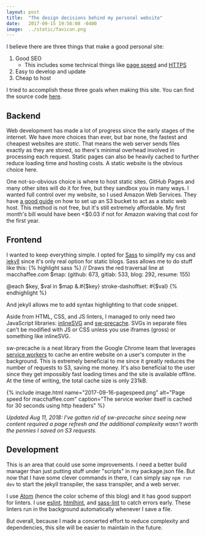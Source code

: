 ```yaml
---
layout: post
title:  "The design decisions behind my personal website"
date:   2017-09-15 19:56:08 -0400
image:  ../static/favicon.png
---
```


I believe there are three things that make a good personal site:

1. Good SEO
   * This includes some technical things like [page speed][1] and [HTTPS][2]
2. Easy to develop and update
3. Cheap to host

I tried to accomplish these three goals when making this site. You can
find the source code [here][3].

## Backend

Web development has made a lot of progress since the early stages of the internet.
We have more choices than ever, but bar none, the fastest and cheapest websites
are *static*. That means the web server sends files exactly as they are stored,
so there's minimal overhead involved in processing each request. Static pages
can also be heavily cached to further reduce loading time and hosting costs.
A static website is the obvious choice here.

One not-so-obvious choice is where to host static sites. GitHub Pages and many
other sites will do it for free, but they sandbox you in many ways. I wanted full
control over my website, so I used Amazon Web Services. They have [a good guide][4]
on how to set up an S3 bucket to act as a static web host. This method is not free,
but it's still extremely affordable. My first month's bill would have been <$0.03 if
not for Amazon waiving that cost for the first year.

## Frontend

I wanted to keep everything simple.
I opted for [Sass][5] to simplify my css and [jekyll][6] since it's only real option for static blogs.
Sass allows me to do stuff like this:
{% highlight sass %}
// Draws the red traversal line at macchaffee.com
$map: (github: 673, gitlab: 533, blog: 292, resume: 155)

@each $key, $val in $map
  &.#{$key}
    stroke-dashoffset: #{$val}
{% endhighlight %}

And jekyll allows me to add syntax highlighting to that code snippet.

Aside from HTML, CSS, and JS linters, I managed to only need two JavaScript libraries: [inlineSVG][7]
and [sw-precache][8]. SVGs in separate files can't be modified with JS or CSS unless you use iframes
(gross) or something like inlineSVG.

sw-precache is a neat library from the Google Chrome team that leverages [service workers][9]
to cache an entire website on a user's computer in the background.
This is extremely beneficial to me since it greatly reduces the number of requests to S3,
saving me money. It's also beneficial to the user since they get impossibly fast loading times
and the site is available offline. At the time of writing, the total cache size is only 231kB.

{% include image.html name="2017-09-16-pagespeed.png"
  alt="Page speed for macchaffee.com"
  caption="The service worker itself is cached for 30 seconds using http headers" %}

*Updated Aug 11, 2018: I've gotten rid of sw-precache since seeing new content required a page*
*refresh and the additional complexity wasn't worth the pennies I saved on S3 requests.*

## Development

This is an area that could use some improvements. I need a better build manager than just
putting stuff under "scripts" in my package.json file. But now that I have some clever
commands in there, I can simply say `npm run dev` to start the jekyll transpiler, the sass
transpiler, and a web server.

I use [Atom][10] (hence the color scheme of this blog) and it has good support for linters.
I use [eslint][11], [htmlhint][12], and [sass-lint][13] to catch errors early. These linters run in the background
automatically whenever I save a file.

But overall, because I made a concerted effort to reduce complexity and dependencies, this
site will be easier to maintain in the future.


[1]: https://webmasters.googleblog.com/2010/04/using-site-speed-in-web-search-ranking.html
[2]: https://webmasters.googleblog.com/2014/08/https-as-ranking-signal.html
[3]: https://github.com/mac-chaffee/personal-site
[4]: http://docs.aws.amazon.com/AmazonS3/latest/dev/WebsiteHosting.html
[5]: http://sass-lang.com/
[6]: https://jekyllrb.com/
[7]: https://github.com/jonnyhaynes/inline-svg
[8]: https://github.com/GoogleChrome/sw-precache
[9]: https://developers.google.com/web/fundamentals/getting-started/primers/service-workers
[10]: https://atom.io/
[11]: https://github.com/eslint/eslint
[12]: https://github.com/yaniswang/HTMLHint
[13]: https://www.npmjs.com/package/sass-lint
